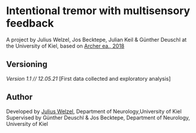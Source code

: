 # Intentional tremor with multisensory feedback
A project by Julius Welzel, Jos Becktepe, Julian Keil & Günther Deuschl at the University of Kiel, based on [Archer ea., 2018](https://www.ncbi.nlm.nih.gov/pmc/articles/PMC5972580/)

## Versioning
<i>Version 1.1 // 12.05.21 </i> [First data collected and exploratory analysis] <br>

## Author
Developed by [Julius Welzel](j.welzel@neurologie.uni-kiel.de), Department of Neurology,University of Kiel <br>
Supervised by Günther Deuschl & Jos Becktepe, Department of Neurology, University of Kiel <br>

